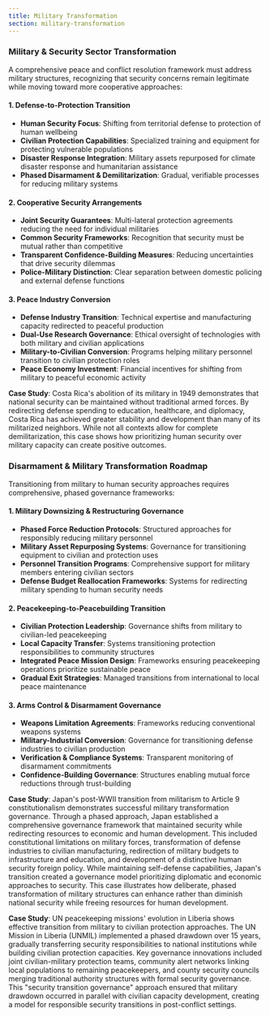 ```yaml
---
title: Military Transformation
section: military-transformation
---
```


### Military & Security Sector Transformation

A comprehensive peace and conflict resolution framework must address military structures, recognizing that security concerns remain legitimate while moving toward more cooperative approaches:

#### 1. Defense-to-Protection Transition
- **Human Security Focus**: Shifting from territorial defense to protection of human wellbeing
- **Civilian Protection Capabilities**: Specialized training and equipment for protecting vulnerable populations
- **Disaster Response Integration**: Military assets repurposed for climate disaster response and humanitarian assistance
- **Phased Disarmament & Demilitarization**: Gradual, verifiable processes for reducing military systems

#### 2. Cooperative Security Arrangements
- **Joint Security Guarantees**: Multi-lateral protection agreements reducing the need for individual militaries
- **Common Security Frameworks**: Recognition that security must be mutual rather than competitive
- **Transparent Confidence-Building Measures**: Reducing uncertainties that drive security dilemmas
- **Police-Military Distinction**: Clear separation between domestic policing and external defense functions

#### 3. Peace Industry Conversion
- **Defense Industry Transition**: Technical expertise and manufacturing capacity redirected to peaceful production
- **Dual-Use Research Governance**: Ethical oversight of technologies with both military and civilian applications
- **Military-to-Civilian Conversion**: Programs helping military personnel transition to civilian protection roles
- **Peace Economy Investment**: Financial incentives for shifting from military to peaceful economic activity

**Case Study**: Costa Rica's abolition of its military in 1949 demonstrates that national security can be maintained without traditional armed forces. By redirecting defense spending to education, healthcare, and diplomacy, Costa Rica has achieved greater stability and development than many of its militarized neighbors. While not all contexts allow for complete demilitarization, this case shows how prioritizing human security over military capacity can create positive outcomes.

### Disarmament & Military Transformation Roadmap

Transitioning from military to human security approaches requires comprehensive, phased governance frameworks:

#### 1. Military Downsizing & Restructuring Governance
- **Phased Force Reduction Protocols**: Structured approaches for responsibly reducing military personnel
- **Military Asset Repurposing Systems**: Governance for transitioning equipment to civilian and protection uses
- **Personnel Transition Programs**: Comprehensive support for military members entering civilian sectors
- **Defense Budget Reallocation Frameworks**: Systems for redirecting military spending to human security needs

#### 2. Peacekeeping-to-Peacebuilding Transition
- **Civilian Protection Leadership**: Governance shifts from military to civilian-led peacekeeping
- **Local Capacity Transfer**: Systems transitioning protection responsibilities to community structures
- **Integrated Peace Mission Design**: Frameworks ensuring peacekeeping operations prioritize sustainable peace
- **Gradual Exit Strategies**: Managed transitions from international to local peace maintenance

#### 3. Arms Control & Disarmament Governance
- **Weapons Limitation Agreements**: Frameworks reducing conventional weapons systems
- **Military-Industrial Conversion**: Governance for transitioning defense industries to civilian production
- **Verification & Compliance Systems**: Transparent monitoring of disarmament commitments
- **Confidence-Building Governance**: Structures enabling mutual force reductions through trust-building

**Case Study**: Japan's post-WWII transition from militarism to Article 9 constitutionalism demonstrates successful military transformation governance. Through a phased approach, Japan established a comprehensive governance framework that maintained security while redirecting resources to economic and human development. This included constitutional limitations on military forces, transformation of defense industries to civilian manufacturing, redirection of military budgets to infrastructure and education, and development of a distinctive human security foreign policy. While maintaining self-defense capabilities, Japan's transition created a governance model prioritizing diplomatic and economic approaches to security. This case illustrates how deliberate, phased transformation of military structures can enhance rather than diminish national security while freeing resources for human development.

**Case Study**: UN peacekeeping missions' evolution in Liberia shows effective transition from military to civilian protection approaches. The UN Mission in Liberia (UNMIL) implemented a phased drawdown over 15 years, gradually transferring security responsibilities to national institutions while building civilian protection capacities. Key governance innovations included joint civilian-military protection teams, community alert networks linking local populations to remaining peacekeepers, and county security councils merging traditional authority structures with formal security governance. This "security transition governance" approach ensured that military drawdown occurred in parallel with civilian capacity development, creating a model for responsible security transitions in post-conflict settings.
